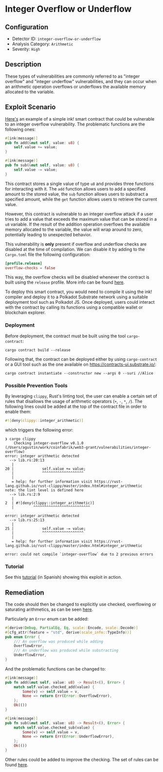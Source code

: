 # Integer Overflow or Underflow

## Configuration

* Detector ID: `integer-overflow-or-underflow`
* Analysis Category: `Arithmetic`
* Severity: `High`


## Description

These types of vulnerabilities are commonly referred to as "integer overflow" and "integer underflow" vulnerabilities, and they can occur when an arithmetic operation overflows or underflows the available memory allocated to the variable.

## Exploit Scenario

[Here's](vulnerable-example/lib.rs) an example of a simple ink! smart contract that could be vulnerable to an integer overflow vulnerability. The problematic functions are the following ones:

```rust
#[ink(message)]
pub fn add(&mut self, value: u8) {
    self.value += value;
}

#[ink(message)]
pub fn sub(&mut self, value: u8) {
    self.value -= value;
}
```

This contract stores a single value of type `u8` and provides three functions for interacting with it. The `add` function allows users to add a specified amount to the stored value, the `sub` function allows users to substract a specified amount, while the `get` function allows users to retrieve the current value.

However, this contract is vulnerable to an integer overflow attack if a user tries to add a value that exceeds the maximum value that can be stored in a `u8` variable. If the result of the addition operation overflows the available memory allocated to the variable, the value will wrap around to zero, potentially leading to unexpected behavior.

This vulnerability is **only** present if overflow and underflow checks are disabled at the time of compilation. We can disable it by adding to the `Cargo.toml` file the following configuration:

```toml
[profile.release]
overflow-checks = false
```

This way, the overflow checks will be disabled whenever the contract is built using the `release` profile. More info can be found [here](https://doc.rust-lang.org/cargo/reference/profiles.html).

To deploy this smart contract, you would need to compile it using the ink! compiler and deploy it to a Polkadot Substrate network using a suitable deployment tool such as Polkadot JS. Once deployed, users could interact with the contract by calling its functions using a compatible wallet or blockchain explorer.

### Deployment

Before deployment, the contract must be built using the tool `cargo-contract`:

```shell
cargo contract build --release
```

Following that, the contract can be deployed either by using `cargo-contract` or a GUI tool such as the one available on https://contracts-ui.substrate.io/:

```shell
cargo contract instantiate --constructor new --args 0 --suri //Alice
```

### Possible Prevention Tools

By leveraging `clippy`, Rust's linting tool, the user can enable a certain set of rules that disallows the usage of arithmetic operators (`+`, `-`, `*`, `/`).  The following lines could be added at the top of the contract file in order to enable them:

```rust
#![deny(clippy::integer_arithmetic)]
```

which triggers the following error:

```shell
❯ cargo clippy
    Checking integer-overflow v0.1.0 (/Users/agustin/work/coinfabrik/web3-grant/vulnerabilities/integer-overflow)
error: integer arithmetic detected
  --> lib.rs:20:13
   |
20 |             self.value += value;
   |             ^^^^^^^^^^^^^^^^^^^
   |
   = help: for further information visit https://rust-lang.github.io/rust-clippy/master/index.html#integer_arithmetic
note: the lint level is defined here
  --> lib.rs:2:9
   |
2  | #![deny(clippy::integer_arithmetic)]
   |         ^^^^^^^^^^^^^^^^^^^^^^^^^^

error: integer arithmetic detected
  --> lib.rs:25:13
   |
25 |             self.value -= value;
   |             ^^^^^^^^^^^^^^^^^^^
   |
   = help: for further information visit https://rust-lang.github.io/rust-clippy/master/index.html#integer_arithmetic

error: could not compile `integer-overflow` due to 2 previous errors
```

### Tutorial

See this [tutorial](https://drive.google.com/file/d/1B9SCFUok8Rxo6enIuz-f83fHPpS4jY1H/view?usp=share_link) (in Spanish) showing this exploit in action.


## Remediation

The code should then be changed to explicitly use checked, overflowing or saturating arithmetics, as can be seen [here](remediated-example/lib.rs).

Particularly an `Error` enum can be added:

```rust
#[derive(Debug, PartialEq, Eq, scale::Encode, scale::Decode)]
#[cfg_attr(feature = "std", derive(scale_info::TypeInfo))]
pub enum Error {
    /// An overflow was produced while adding
    OverflowError,
    /// An underflow was produced while substracting
    UnderflowError,
}
```

And the problematic functions can be changed to:

```rust
#[ink(message)]
pub fn add(&mut self, value: u8) -> Result<(), Error> {
    match self.value.checked_add(value) {
        Some(v) => self.value = v,
        None => return Err(Error::OverflowError),
    };
    Ok(())
}

#[ink(message)]
pub fn sub(&mut self, value: u8) -> Result<(), Error> {
    match self.value.checked_sub(value) {
        Some(v) => self.value = v,
        None => return Err(Error::UnderflowError),
    };
    Ok(())
}
```

Other rules could be added to improve the checking. The set of rules can be found [here](https://rust-lang.github.io/rust-clippy/master/).
